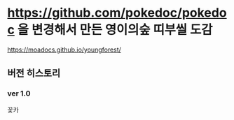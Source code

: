 https://github.com/pokedoc/pokedoc 을 변경해서 만든 영이의숲 띠부씰 도감
==========================

https://moadocs.github.io/youngforest/

## 버전 히스토리
### ver 1.0

꽃카